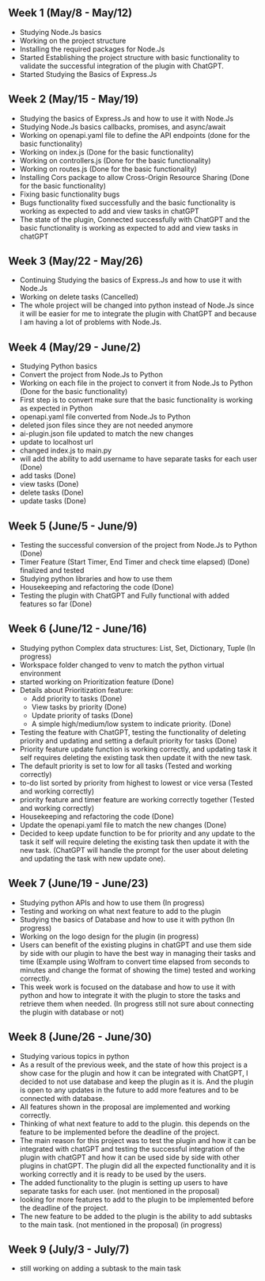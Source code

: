 ## Week 1 (May/8 - May/12)

- Studying Node.Js basics
- Working on the project structure
- Installing the required packages for Node.Js
- Started Establishing the project structure with basic functionality to validate the successful integration of the plugin with ChatGPT.
- Started Studying the Basics of Express.Js

## Week 2 (May/15 - May/19)

- Studying the basics of Express.Js and how to use it with Node.Js
- Studying Node.Js basics callbacks, promises, and async/await
- Working on openapi.yaml file to define the API endpoints (done for the basic functionality)
- Working on index.js (Done for the basic functionality)
- Working on controllers.js (Done for the basic functionality)
- Working on routes.js (Done for the basic functionality)
- Installing Cors package to allow Cross-Origin Resource Sharing (Done for the basic functionality)
- Fixing basic functionality bugs
- Bugs functionality fixed successfully and the basic functionality is working as expected to add and view tasks in chatGPT
- The state of the plugin, Connected successfully with ChatGPT and the basic functionality is working as expected to add and view tasks in chatGPT

## Week 3 (May/22 - May/26)

- Continuing Studying the basics of Express.Js and how to use it with Node.Js
- Working on delete tasks (Cancelled)
- The whole project will be changed into python instead of Node.Js since it will be easier for me to integrate the plugin with ChatGPT and because I am having a lot of problems with Node.Js.

## Week 4 (May/29 - June/2)

- Studying Python basics
- Convert the project from Node.Js to Python
- Working on each file in the project to convert it from Node.Js to Python (Done for the basic functionality)
- First step is to convert make sure that the basic functionality is working as expected in Python
- openapi.yaml file converted from Node.Js to Python
- deleted json files since they are not needed anymore
- ai-plugin.json file updated to match the new changes
- update to localhost url
- changed index.js to main.py
- will add the ability to add username to have separate tasks for each user (Done)
- add tasks (Done)
- view tasks (Done)
- delete tasks (Done)
- update tasks (Done)

## Week 5 (June/5 - June/9)

- Testing the successful conversion of the project from Node.Js to Python (Done)
- Timer Feature (Start Timer, End Timer and check time elapsed) (Done) finalized and tested
- Studying python libraries and how to use them
- Housekeeping and refactoring the code (Done)
- Testing the plugin with ChatGPT and Fully functional with added features so far (Done)

## Week 6 (June/12 - June/16)

- Studying python Complex data structures: List, Set, Dictionary, Tuple (In progress)
- Workspace folder changed to venv to match the python virtual environment
- started working on Prioritization feature (Done)
- Details about Prioritization feature:
  - Add priority to tasks (Done)
  - View tasks by priority (Done)
  - Update priority of tasks (Done)
  - A simple high/medium/low system to indicate priority. (Done)
- Testing the feature with ChatGPT, testing the functionality of deleting priority and updating and setting a default priority for tasks (Done)
- Priority feature update function is working correctly, and updating task it self requires deleting the existing task then update it with the new task.
- The default priority is set to low for all tasks (Tested and working correctly)
- to-do list sorted by priority from highest to lowest or vice versa (Tested and working correctly)
- priority feature and timer feature are working correctly together (Tested and working correctly)
- Housekeeping and refactoring the code (Done)
- Update the openapi.yaml file to match the new changes (Done)
- Decided to keep update function to be for priority and any update to the task it self will require deleting the existing task then update it with the new task. (ChatGPT will handle the prompt for the user about deleting and updating the task with new update one).

## Week 7 (June/19 - June/23)

- Studying python APIs and how to use them (In progress)
- Testing and working on what next feature to add to the plugin
- Studying the basics of Database and how to use it with python (In progress)
- Working on the logo design for the plugin (in progress)
- Users can benefit of the existing plugins in chatGPT and use them side by side with our plugin to have the best way in managing their tasks and time (Example using Wolfram to convert time elapsed from seconds to minutes and change the format of showing the time) tested and working correctly.
- This week work is focused on the database and how to use it with python and how to integrate it with the plugin to store the tasks and retrieve them when needed. (In progress still not sure about connecting the plugin with database or not)

## Week 8 (June/26 - June/30)

- Studying various topics in python
- As a result of the previous week, and the state of how this project is a show case for the plugin and how it can be integrated with ChatGPT, I decided to not use database and keep the plugin as it is. And the plugin is open to any updates in the future to add more features and to be connected with database.
- All features shown in the proposal are implemented and working correctly.
- Thinking of what next feature to add to the plugin. this depends on the feature to be implemented before the deadline of the project.
- The main reason for this project was to test the plugin and how it can be integrated with chatGPT and testing the successful integration of the plugin with chatGPT and how it can be used side by side with other plugins in chatGPT. The plugin did all the expected functionality and it is working correctly and it is ready to be used by the users.
- The added functionality to the plugin is setting up users to have separate tasks for each user. (not mentioned in the proposal)
- looking for more features to add to the plugin to be implemented before the deadline of the project.
- The new feature to be added to the plugin is the ability to add subtasks to the main task. (not mentioned in the proposal) (in progress)

## Week 9 (July/3 - July/7)

- still working on adding a subtask to the main task
